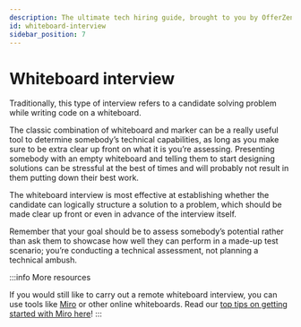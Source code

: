 ```yaml
---
description: The ultimate tech hiring guide, brought to you by OfferZen.
id: whiteboard-interview
sidebar_position: 7
---
```

# Whiteboard interview

Traditionally, this type of interview refers to a candidate solving problem while writing code on a whiteboard. 

The classic combination of whiteboard and marker can be a really useful tool to determine somebody’s technical capabilities, as long as you make sure to be extra clear up front on what it is you’re assessing. Presenting somebody with an empty whiteboard and telling them to start designing solutions can be stressful at the best of times and will probably not result in them putting down their best work.

The whiteboard interview is most effective at establishing whether the candidate can logically structure a solution to a problem, which should be made clear up front or even in advance of the interview itself. 

Remember that your goal should be to assess somebody’s potential rather than ask them to showcase how well they can perform in a made-up test scenario; you’re conducting a technical assessment, not planning a technical ambush.

:::info More resources

If you would still like to carry out a remote whiteboard interview, you can use tools like [Miro](https://www.offerzen.com/companies/miro) or other online whiteboards. Read our [top tips on getting started with Miro here](https://www.offerzen.com/blog/10-tips-for-getting-started-with-miro)!
:::